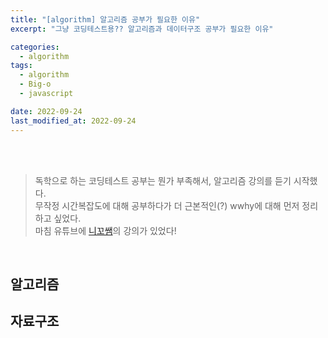 ```yaml
---
title: "[algorithm] 알고리즘 공부가 필요한 이유"
excerpt: "그냥 코딩테스트용?? 알고리즘과 데이터구조 공부가 필요한 이유"

categories:
  - algorithm
tags:
  - algorithm
  - Big-o
  - javascript

date: 2022-09-24
last_modified_at: 2022-09-24
---
```


<br>
<br>

> 독학으로 하는 코딩테스트 공부는 뭔가 부족해서, 알고리즘 강의를 듣기 시작했다.<br>
> 무작정 시간복잡도에 대해 공부하다가 더 근본적인(?) wwhy에 대해 먼저 정리하고 싶었다.<br>
> 마침 유튜브에 [니꼬쌤]의 강의가 있었다!

<br>

## 알고리즘

## 자료구조

[니꼬쌤]: https://youtu.be/9TyyMtlk5i4

